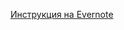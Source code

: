 [Инструкция на Evernote](https://www.evernote.com/shard/s682/client/snv?noteGuid=096913df-63ed-43b2-ae66-e210ec6938e8&noteKey=71303a83c300925532d44547cc61d436&sn=https%3A%2F%2Fwww.evernote.com%2Fshard%2Fs682%2Fsh%2F096913df-63ed-43b2-ae66-e210ec6938e8%2F71303a83c300925532d44547cc61d436&title=Git)

